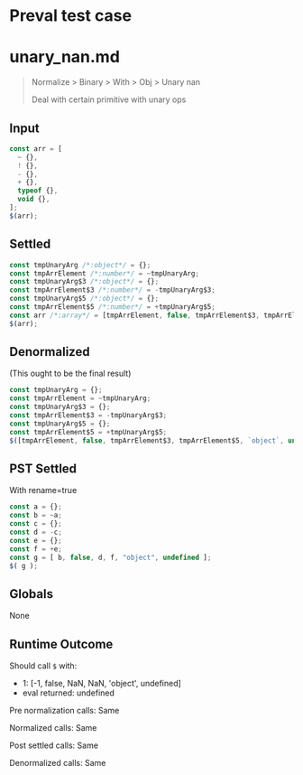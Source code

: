 # Preval test case

# unary_nan.md

> Normalize > Binary > With > Obj > Unary nan
>
> Deal with certain primitive with unary ops

## Input

`````js filename=intro
const arr = [
  ~ {},
  ! {},
  - {},
  + {},
  typeof {},
  void {},
];
$(arr);
`````


## Settled


`````js filename=intro
const tmpUnaryArg /*:object*/ = {};
const tmpArrElement /*:number*/ = ~tmpUnaryArg;
const tmpUnaryArg$3 /*:object*/ = {};
const tmpArrElement$3 /*:number*/ = -tmpUnaryArg$3;
const tmpUnaryArg$5 /*:object*/ = {};
const tmpArrElement$5 /*:number*/ = +tmpUnaryArg$5;
const arr /*:array*/ = [tmpArrElement, false, tmpArrElement$3, tmpArrElement$5, `object`, undefined];
$(arr);
`````


## Denormalized
(This ought to be the final result)

`````js filename=intro
const tmpUnaryArg = {};
const tmpArrElement = ~tmpUnaryArg;
const tmpUnaryArg$3 = {};
const tmpArrElement$3 = -tmpUnaryArg$3;
const tmpUnaryArg$5 = {};
const tmpArrElement$5 = +tmpUnaryArg$5;
$([tmpArrElement, false, tmpArrElement$3, tmpArrElement$5, `object`, undefined]);
`````


## PST Settled
With rename=true

`````js filename=intro
const a = {};
const b = ~a;
const c = {};
const d = -c;
const e = {};
const f = +e;
const g = [ b, false, d, f, "object", undefined ];
$( g );
`````


## Globals


None


## Runtime Outcome


Should call `$` with:
 - 1: [-1, false, NaN, NaN, 'object', undefined]
 - eval returned: undefined

Pre normalization calls: Same

Normalized calls: Same

Post settled calls: Same

Denormalized calls: Same

